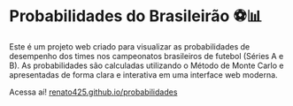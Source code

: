 # Probabilidades do Brasileirão ⚽📊

Este é um projeto web criado para visualizar as probabilidades de desempenho dos times nos campeonatos brasileiros de futebol (Séries A e B). As probabilidades são calculadas utilizando o Método de Monte Carlo e apresentadas de forma clara e interativa em uma interface web moderna.

Acessa aí! [renato425.github.io/probabilidades](https://renato425.github.io/probabilidades)
